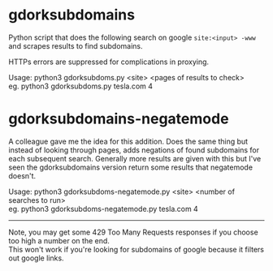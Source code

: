 # gdorksubdomains

Python script that does the following search on google `site:<input> -www` and scrapes results to find subdomains.

HTTPs errors are suppressed for complications in proxying.

Usage: python3 gdorksubdoms.py \<site\> \<pages of results to check\><br>
eg. python3 gdorksubdoms.py tesla.com 4

# gdorksubdomains-negatemode

A colleague gave me the idea for this addition. Does the same thing but instead of looking through pages, adds negations of found subdomains for each subsequent search. Generally more results are given with this but I've seen the gdorksubdomains version return some results that negatemode doesn't.

Usage: python3 gdorksubdoms-negatemode.py \<site\> \<number of searches to run\><br>
eg. python3 gdorksubdoms-negatemode.py tesla.com 4
<hr>
Note, you may get some 429 Too Many Requests responses if you choose too high a number on the end.<br>
This won't work if you're looking for subdomains of google because it filters out google links.
